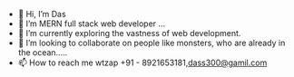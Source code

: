 - 👋 Hi, I’m Das
- 👀 I’m MERN full stack web developer ...
- 🌱 I’m currently exploring the vastness of web development.
- 💞️ I’m looking to collaborate on people like monsters, who are already in the ocean.....
- 📫 How to reach me wtzap +91 - 8921653181,dass300@gamil.com

<!---
dass300/dass300 is a ✨ special ✨ repository because its `README.md` (this file) appears on your GitHub profile.
You can click the Preview link to take a look at your changes.
--->
